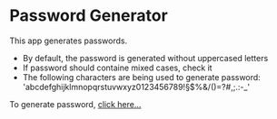 # Password Generator

This app generates passwords.
- By default, the password is generated without uppercased letters
- If password should containe mixed cases, check it
- The following characters are being used to generate password: 'abcdefghijklmnopqrstuvwxyz0123456789!§$%&/()=?#,;.:-_'

To generate password, [click here...](https://vic-teshua.github.io/password-generator)
